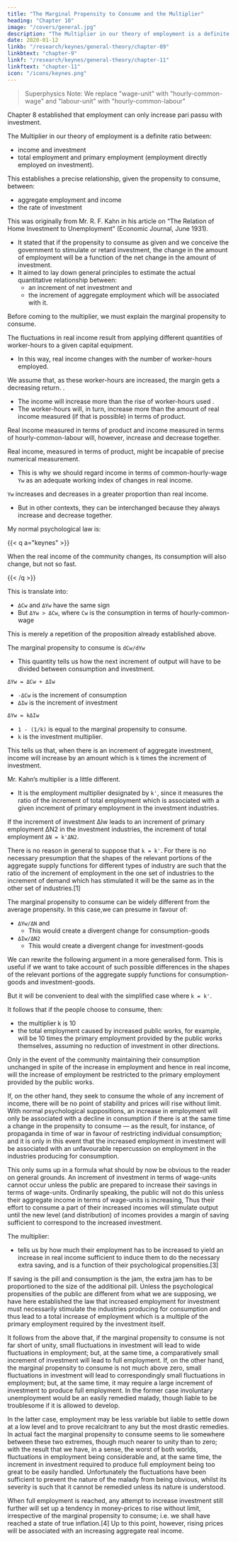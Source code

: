 ```yaml
---
title: "The Marginal Propensity to Consume and the Multiplier"
heading: "Chapter 10"
image: "/covers/general.jpg"
description: "The Multiplier in our theory of employment is a definite ratio between income and investment total employment and primary employment"
date: 2020-01-12
linkb: "/research/keynes/general-theory/chapter-09"
linkbtext: "chapter-9"
linkf: "/research/keynes/general-theory/chapter-11"
linkftext: "chapter-11"
icon: "/icons/keynes.png"
---
```



> Superphysics Note: We replace "wage-unit" with "hourly-common-wage" and "labour-unit" with "hourly-common-labour"

<!-- ## Book 3 The Propensity to Consume -->

Chapter 8 established that employment can only increase pari passu with investment. 

The Multiplier in our theory of employment is a definite ratio between:
- income and investment
- total employment and primary employment (employment directly employed on investment). 

This establishes a precise relationship, given the propensity to consume, between:
- aggregate employment and income
- the rate of investment

This was originally from Mr. R. F. Kahn in his article on “The Relation of Home Investment to Unemployment” (Economic Journal, June 1931). 
- It stated that if the propensity to consume <!-- in various hypothetical circumstances is (together with certain other conditions) taken --> as given and we conceive the government to stimulate or retard investment, the change in the amount of employment will be a function of the net change in the amount of investment.
- It aimed to lay down general principles to estimate the actual quantitative relationship between:
  - an increment of net investment and
  - the increment of aggregate employment which will be associated with it. 

Before coming to the multiplier, we must explain the marginal propensity to consume.

<!-- I -->

The fluctuations in real income <!-- under consideration in this book are those which --> result from applying different quantities of worker-hours <!-- employment (i.e. of labour-units) --> to a given capital equipment.
- In this way, real income changes with the number of <!-- labour-units -->worker-hours employed. 

We assume that, as these worker-hours are increased, the margin gets a decreasing return.   <!-- number of hourly-common-labour employed on the given capital equipment --> . 
- The income <!-- measured in terms of hourly-common-wage --> will increase more than the rise of worker-hours used <!-- in proportion to the amount of employment, which, -->.
- The worker-hours will, in turn, increase more than <!-- in proportion to --> the amount of real income measured (if that is possible) in terms of product.

Real income measured in terms of product and income measured in terms of hourly-common-labour will, however, increase and decrease together<!-- (in the short period when capital equipment is virtually unchanged) -->. 

Real income, measured in terms of product, might be incapable of precise numerical measurement.
- This is why we should<!--  , it is often convenient to --> regard income in terms of common-hourly-wage <!-- wage-units --> `Yw` as an adequate working index of changes in real income. 

<!-- In certain contexts we must not overlook the fact that, in general,  -->

`Yw` increases and decreases in a greater proportion than real income. 
- But in other contexts, they can be interchanged because they always increase and decrease together.

My normal psychological law is:

{{< q a="keynes" >}}
<p>When the real income of the community changes, its consumption will also change, but not so fast.</p> 
{{< /q >}}

This is translate into:

<!-- , can, therefore, be translated — not, indeed, with absolute accuracy but subject to qualifications which are obvious and can easily be stated in a formally complete fashion — into the propositions that --> 

- `ΔCw` and `ΔYw` have the same sign
- But `ΔYw > ΔCw`, where `Cw` is the consumption in terms of hourly-common-wage <!-- wage-units -->

This is merely a repetition of the proposition already established <!-- on p. 29  -->above.


The marginal propensity to consume is `dCw/dYw`
- This quantity tells us how the next increment of output will have to be divided between consumption and investment.

```bash
ΔYw = ΔCw + ΔIw
````

- `-ΔCw` is the increment of consumption
- `ΔIw` is the increment of investment

```bash
ΔYw = kΔIw
```
- `1 - (1/k)` is equal to the marginal propensity to consume.
- `k` is the investment multiplier.

This tells us that, when there is an increment of aggregate investment, income will increase by an amount which is `k` times the increment of investment.

<!-- II -->

Mr. Kahn’s multiplier is a little different. 
- It is the employment multiplier designated by `k'`, since it measures the ratio of the increment of total employment which is associated with a given increment of primary employment in the investment industries. 

If the increment of investment ΔIw leads to an increment of primary employment ΔN2 in the investment industries, the increment of total employment `ΔN = k'ΔN2`.

There is no reason in general to suppose that `k = k'`. For there is no necessary presumption that the shapes of the relevant portions of the aggregate supply functions for different types of industry are such that the ratio of the increment of employment in the one set of industries to the increment of demand which has stimulated it will be the same as in the other set of industries.[1] 

The marginal propensity to consume can be widely different from the average propensity. In this case,we can presume in favour of:
- `ΔYw/ΔN` and
  - This would create a divergent change for consumption-goods
- `ΔIw/ΔN2`
  - This would create a divergent change for investment-goods

<!-- This is because there would be very divergent proportionate changes in the demands for  and  respectively.  -->

We can rewrite the following argument in a more generalised form. This is useful if we want to take account of such possible differences in the shapes of the relevant portions of the aggregate supply functions for consumption-goods and investment-goods.

But <!-- to elucidate the ideas involved, --> it will be convenient to deal with the simplified case where `k = k'`.

It follows that if the people choose to consume, then:
- the multiplier k is 10
- the total employment caused by increased public works, for example, will be 10 times the primary employment provided by the public works themselves, assuming no reduction of investment in other directions. 

<!-- 's consumption psychology of the community is such that they will choose to consume, e.g., nine-tenths of an increment of income,[2] then  -->



Only in the event of the community maintaining their consumption unchanged in spite of the increase in employment and hence in real income, will the increase of employment be restricted to the primary employment provided by the public works. 

If, on the other hand, they seek to consume the whole of any increment of income, there will be no point of stability and prices will rise without limit. With normal psychological suppositions, an increase in employment will only be associated with a decline in consumption if there is at the same time a change in the propensity to consume — as the result, for instance, of propaganda in time of war in favour of restricting individual consumption; and it is only in this event that the increased employment in investment will be associated with an unfavourable repercussion on employment in the industries producing for consumption.

This only sums up in a formula what should by now be obvious to the reader on general grounds. An increment of investment in terms of wage-units cannot occur unless the public are prepared to increase their savings in terms of wage-units. Ordinarily speaking, the public will not do this unless their aggregate income in terms of wage-units is increasing, Thus their effort to consume a part of their increased incomes will stimulate output until the new level (and distribution) of incomes provides a margin of saving sufficient to correspond to the increased investment. 

The multiplier:
- tells us by how much their employment has to be increased to yield an increase in real income sufficient to induce them to do the necessary extra saving, and is a function of their psychological propensities.[3] 

If saving is the pill and consumption is the jam, the extra jam has to be proportioned to the size of the additional pill. Unless the psychological propensities of the public are different from what we are supposing, we have here established the law that increased employment for investment must necessarily stimulate the industries producing for consumption and thus lead to a total increase of employment which is a multiple of the primary employment required by the investment itself.

It follows from the above that, if the marginal propensity to consume is not far short of unity, small fluctuations in investment will lead to wide fluctuations in employment; but, at the same time, a comparatively small increment of investment will lead to full employment. If, on the other hand, the marginal propensity to consume is not much above zero, small fluctuations in investment will lead to correspondingly small fluctuations in employment; but, at the same time, it may require a large increment of investment to produce full employment. In the former case involuntary unemployment would be an easily remedied malady, though liable to be troublesome if it is allowed to develop. 

In the latter case, employment may be less variable but liable to settle down at a low level and to prove recalcitrant to any but the most drastic remedies. In actual fact the marginal propensity to consume seems to lie somewhere between these two extremes, though much nearer to unity than to zero; with the result that we have, in a sense, the worst of both worlds, fluctuations in employment being considerable and, at the same time, the increment in investment required to produce full employment being too great to be easily handled. Unfortunately the fluctuations have been sufficient to prevent the nature of the malady from being obvious, whilst its severity is such that it cannot be remedied unless its nature is understood.

When full employment is reached, any attempt to increase investment still further will set up a tendency in money-prices to rise without limit, irrespective of the marginal propensity to consume; i.e. we shall have reached a state of true inflation.[4] Up to this point, however, rising prices will be associated with an increasing aggregate real income.
